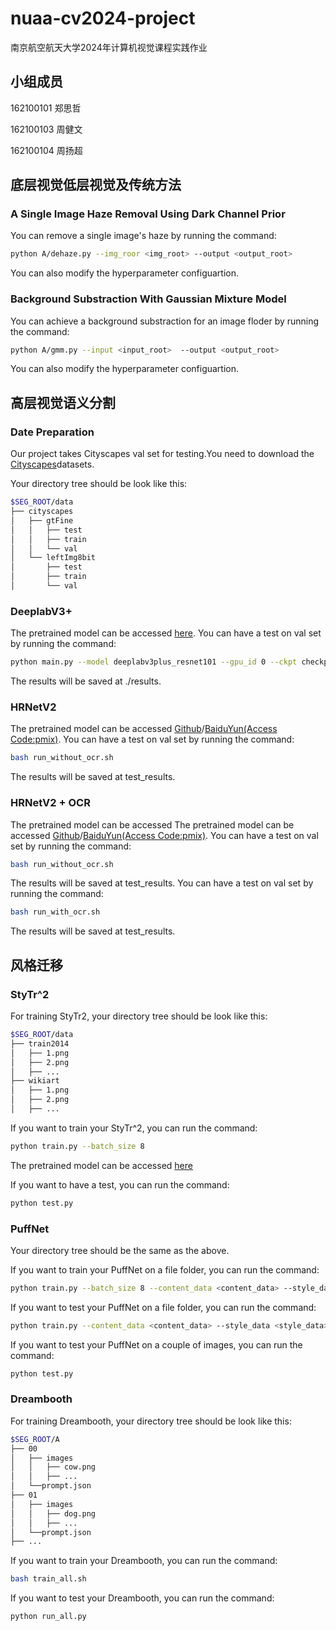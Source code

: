 # nuaa-cv2024-project
南京航空航天大学2024年计算机视觉课程实践作业
## 小组成员
162100101 郑思哲

162100103 周健文

162100104 周扬超

## 底层视觉低层视觉及传统方法

### A Single Image Haze Removal Using Dark Channel Prior
You can remove a single image's haze by running the command:

```bash
python A/dehaze.py --img_roor <img_root> --output <output_root>
```

You can also modify the hyperparameter configuartion.

### Background Substraction With Gaussian Mixture Model
You can achieve a background substraction for an image floder by running the command:

```bash
python A/gmm.py --input <input_root>  --output <output_root>
```

You can also modify the hyperparameter configuartion.

## 高层视觉语义分割

### Date Preparation

Our project takes Cityscapes val set for testing.You need to download the [Cityscapes](https://www.cityscapes-dataset.com/)datasets.

Your directory tree should be look like this:
````bash
$SEG_ROOT/data
├── cityscapes
│   ├── gtFine
│   │   ├── test
│   │   ├── train
│   │   └── val
│   └── leftImg8bit
│       ├── test
│       ├── train
│       └── val
````
### DeeplabV3+
The pretrained model can be accessed [here](https://drive.google.com/file/d/1t7TC8mxQaFECt4jutdq_NMnWxdm6B-Nb/view?usp=sharing).
You can have a test on val set by running the command:
```bash
python main.py --model deeplabv3plus_resnet101 --gpu_id 0 --ckpt checkpoints/best_deeplabv3plus_resnet101_cityscapes_os16.pth --test_only --save_val_results
```
The results will be saved at ./results.

### HRNetV2
The pretrained model can be accessed [Github](https://github.com/hsfzxjy/models.storage/releases/download/HRNet-OCR/hrnet_cs_8090_torch11.pth)/[BaiduYun(Access Code:pmix)](https://pan.baidu.com/s/1KyiOUOR0SYxKtJfIlD5o-w).
You can have a test on val set by running the command:
```bash
bash run_without_ocr.sh
```
The results will be saved at test_results.

### HRNetV2 + OCR
The pretrained model can be accessed The pretrained model can be accessed [Github](https://github.com/hsfzxjy/models.storage/releases/download/HRNet-OCR/hrnet_cs_8090_torch11.pth)/[BaiduYun(Access Code:pmix)](https://pan.baidu.com/s/1KyiOUOR0SYxKtJfIlD5o-w).
You can have a test on val set by running the command:
```bash
bash run_without_ocr.sh
```
The results will be saved at test_results.
You can have a test on val set by running the command:
```bash
bash run_with_ocr.sh
```
The results will be saved at test_results.

## 风格迁移
### StyTr^2
For training StyTr2, your directory tree should be look like this:
````bash
$SEG_ROOT/data
├── train2014
│   ├── 1.png
│   ├── 2.png
│   ├── ...
├── wikiart
│   ├── 1.png
│   ├── 2.png
│   ├── ...
````
If you want to train your StyTr^2, you can run the command:
````bash
python train.py --batch_size 8
````
The pretrained model can be accessed [here](https://github.com/diyiiyiii/StyTR-2)

If you want to have a test, you can run the command:
````bash
python test.py
````
### PuffNet
Your directory tree should be the same as the above.

If you want to train your PuffNet on a file folder, you can run the command:
````bash
python train.py --batch_size 8 --content_data <content_data> --style_data <style_data> --train True
````

If you want to test your PuffNet on a file folder, you can run the command:
````bash
python train.py --content_data <content_data> --style_data <style_data> --train False
````

If you want to test your PuffNet on a couple of images, you can run the command:
````bash
python test.py
````

### Dreambooth
For training Dreambooth, your directory tree should be look like this:
````bash
$SEG_ROOT/A
├── 00
│   ├── images
│   │   ├── cow.png
│   │   ├── ...
│   └──prompt.json
├── 01
│   ├── images
│   │   ├── dog.png
│   │   ├── ...
│   └──prompt.json
├── ...
````
If you want to train your Dreambooth, you can run the command:
````bash
bash train_all.sh
````
If you want to test your Dreambooth, you can run the command:
````bash
python run_all.py
````



